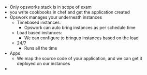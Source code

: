 - Only opsworks stack is in scope of exam
- you write cookbooks in chef and get the application created
- Opswork manages your underneath instances
	- Timebased instances:
		- Opswork can auto bring instances as per schedule time
	- Load based instances:
		- We can configure to bringup instances based on the load
	- 24/7
		- Runs all the time
- Apps
	- We map the source code of your application, and we can get it deployed on our instances
-